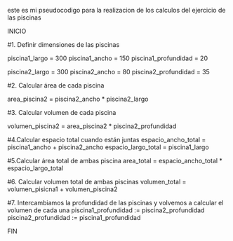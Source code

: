 este es mi pseudocodigo para la realizacion de los calculos del ejercicio de las piscinas


INICIO

#1. Definir dimensiones de las piscinas

piscina1_largo = 300
piscina1_ancho = 150
piscina1_profundidad = 20	

piscina2_largo = 300
piscina2_ancho = 80
piscina2_profundidad = 35

#2. Calcular área de cada piscina
	

area_piscina2 = piscina2_ancho * piscina2_largo

#3. Calcular volumen de cada piscina
	

volumen_piscina2 = area_piscina2 * piscina2_profundidad	

#4.Calcular espacio total cuando están juntas
		espacio_ancho_total = piscina1_ancho + piscina2_ancho 
		espacio_largo_total = piscina1_largo	

#5.Calcular área total de ambas piscina
		area_total = espacio_ancho_total * espacio_largo_total

#6. Calcular volumen total de ambas piscinas
		volumen_total = volumen_pisicna1 + volumen_piscina2

#7. Intercambiamos la profundidad de las piscinas y volvemos a calcular el volumen de cada una
		piscina1_profundidad := piscina2_profundidad
		piscina2_profundidad := piscina1_profundidad


FIN

